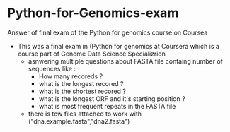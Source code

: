 # Python-for-Genomics-exam
Answer of final exam of the Python for genomics course on Coursea

 
 - This was a final exam in (Python for genomics at Coursera which is a course 
    part of Genome Data Science Specializrion 
    - asnwering multiple questions about FASTA file containg number of sequences like : 
        - How many recoreds ? 
        - what is the longest recored ? 
        - what is the shortest recored ? 
        - what is the longest ORF and it's starting position ? 
        - what is most frequent repeats in the FASTA file
    - there is tow files attached to work with ("dna.example.fasta","dna2.fasta")    
 

